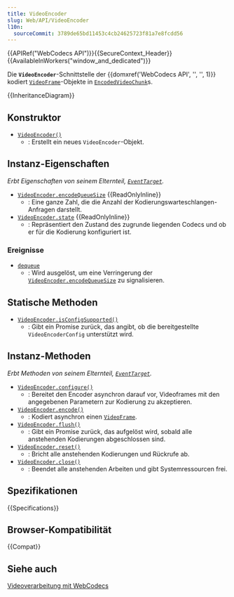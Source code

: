 ```yaml
---
title: VideoEncoder
slug: Web/API/VideoEncoder
l10n:
  sourceCommit: 3789de65bd11453c4cb24625723f81a7e8fcdd56
---
```


{{APIRef("WebCodecs API")}}{{SecureContext_Header}}{{AvailableInWorkers("window_and_dedicated")}}

Die **`VideoEncoder`**-Schnittstelle der {{domxref('WebCodecs API', '', '', 1)}} kodiert [`VideoFrame`](/de/docs/Web/API/VideoFrame)-Objekte in [`EncodedVideoChunk`](/de/docs/Web/API/EncodedVideoChunk)s.

{{InheritanceDiagram}}

## Konstruktor

- [`VideoEncoder()`](/de/docs/Web/API/VideoEncoder/VideoEncoder)
  - : Erstellt ein neues `VideoEncoder`-Objekt.

## Instanz-Eigenschaften

_Erbt Eigenschaften von seinem Elternteil, [`EventTarget`](/de/docs/Web/API/EventTarget)._

- [`VideoEncoder.encodeQueueSize`](/de/docs/Web/API/VideoEncoder/encodeQueueSize) {{ReadOnlyInline}}
  - : Eine ganze Zahl, die die Anzahl der Kodierungswarteschlangen-Anfragen darstellt.
- [`VideoEncoder.state`](/de/docs/Web/API/VideoEncoder/state) {{ReadOnlyInline}}
  - : Repräsentiert den Zustand des zugrunde liegenden Codecs und ob er für die Kodierung konfiguriert ist.

### Ereignisse

- [`dequeue`](/de/docs/Web/API/VideoEncoder/dequeue_event)
  - : Wird ausgelöst, um eine Verringerung der [`VideoEncoder.encodeQueueSize`](/de/docs/Web/API/VideoEncoder/encodeQueueSize) zu signalisieren.

## Statische Methoden

- [`VideoEncoder.isConfigSupported()`](/de/docs/Web/API/VideoEncoder/isConfigSupported_static)
  - : Gibt ein Promise zurück, das angibt, ob die bereitgestellte `VideoEncoderConfig` unterstützt wird.

## Instanz-Methoden

_Erbt Methoden von seinem Elternteil, [`EventTarget`](/de/docs/Web/API/EventTarget)._

- [`VideoEncoder.configure()`](/de/docs/Web/API/VideoEncoder/configure)
  - : Bereitet den Encoder asynchron darauf vor, Videoframes mit den angegebenen Parametern zur Kodierung zu akzeptieren.
- [`VideoEncoder.encode()`](/de/docs/Web/API/VideoEncoder/encode)
  - : Kodiert asynchron einen [`VideoFrame`](/de/docs/Web/API/VideoFrame).
- [`VideoEncoder.flush()`](/de/docs/Web/API/VideoEncoder/flush)
  - : Gibt ein Promise zurück, das aufgelöst wird, sobald alle anstehenden Kodierungen abgeschlossen sind.
- [`VideoEncoder.reset()`](/de/docs/Web/API/VideoEncoder/reset)
  - : Bricht alle anstehenden Kodierungen und Rückrufe ab.
- [`VideoEncoder.close()`](/de/docs/Web/API/VideoEncoder/close)
  - : Beendet alle anstehenden Arbeiten und gibt Systemressourcen frei.

## Spezifikationen

{{Specifications}}

## Browser-Kompatibilität

{{Compat}}

## Siehe auch

[Videoverarbeitung mit WebCodecs](https://developer.chrome.com/docs/web-platform/best-practices/webcodecs)
